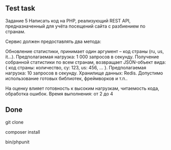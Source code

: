 ## Test task  
Задание 5
Написать код на PHP, реализующий REST API, предназначенный для учёта посещений сайта с разбиением по странам.

Сервис должен предоставлять два метода:

Обновление статистики, принимает один аргумент – код страны (ru, us, it...).
Предполагаемая нагрузка: 1 000 запросов в секунду.
Получение собранной статистики по всем странам, возвращает JSON-объект вида:
{ код страны: количество, cy: 123, us: 456, ... }. 
Предполагаемая нагрузка: 10 запросов в секунду.
Хранилище данных: Redis.
Допустимо использование готовых библиотек, фреймворков и т.п..

На оценку влияет готовность к высоким нагрузкам, читаемость кода, обработка ошибок.
Время выполнения: от 2 до 4

## Done

git clone

composer install

bin/phpunit

